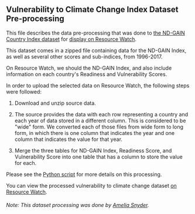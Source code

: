 ## Vulnerability to Climate Change Index Dataset Pre-processing
This file describes the data pre-processing that was done to [the ND-GAIN Country Index dataset](https://gain.nd.edu/our-work/country-index/) for [display on Resource Watch](https://preproduction.resourcewatch.org/data/explore/cli029a-Vulnerability-to-Climate-Change-Index).

This dataset comes in a zipped file containing data for the ND-GAIN Index, as well as several other scores and sub-indices, from 1996-2017. 

On Resource Watch, we should the ND-GAIN Index, and also include information on each country's Readiness and Vulnerability Scores.

In order to upload the selected data on Resource Watch, the following steps were followed:

1. Download and unzip source data.

2. The source provides the data with each row representing a country and each year of data stored in a different column. This is considered to be "wide" form. We converted each of those files from wide form to long form, in which there is one column that indicates the year and one column that indicates the value for that year.

3. Merge the three tables for ND-GAIN Index, Readiness Score, and Vulnerability Score into one table that has a column to store the value for each.

Please see the [Python script](https://github.com/resource-watch/data-pre-processing/blob/master/cli_029a_vulnerability_to_climate_change/cli_029a_vulnerability_to_climate_change_processing.py) for more details on this processing.

You can view the processed vulnerability to climate change dataset [on Resource Watch](https://preproduction.resourcewatch.org/data/explore/cli029a-Vulnerability-to-Climate-Change-Index).

###### Note: This dataset processing was done by [Amelia Snyder](https://www.wri.org/profile/amelia-snyder).
